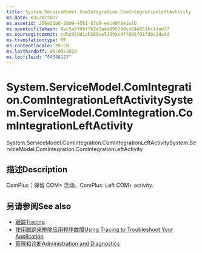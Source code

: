 ```yaml
---
title: System.ServiceModel.ComIntegration.ComIntegrationLeftActivity
ms.date: 03/30/2017
ms.assetid: 266e21b6-2809-4561-b7d9-eec40f1e1e10
ms.openlocfilehash: 8ec5af7dbf7b2a3a4e89578dcd84e851bc1dad37
ms.sourcegitcommit: cdb295dd1db589ce5169ac9ff096f01fd0c2da9d
ms.translationtype: MT
ms.contentlocale: zh-CN
ms.lasthandoff: 06/09/2020
ms.locfileid: "84588127"
---
```

# <a name="systemservicemodelcomintegrationcomintegrationleftactivity"></a><span data-ttu-id="166ad-102">System.ServiceModel.ComIntegration.ComIntegrationLeftActivity</span><span class="sxs-lookup"><span data-stu-id="166ad-102">System.ServiceModel.ComIntegration.ComIntegrationLeftActivity</span></span>
<span data-ttu-id="166ad-103">System.ServiceModel.ComIntegration.ComIntegrationLeftActivity</span><span class="sxs-lookup"><span data-stu-id="166ad-103">System.ServiceModel.ComIntegration.ComIntegrationLeftActivity</span></span>  
  
## <a name="description"></a><span data-ttu-id="166ad-104">描述</span><span class="sxs-lookup"><span data-stu-id="166ad-104">Description</span></span>  
 <span data-ttu-id="166ad-105">ComPlus：保留 COM+ 活动。</span><span class="sxs-lookup"><span data-stu-id="166ad-105">ComPlus: Left COM+ activity.</span></span>  
  
## <a name="see-also"></a><span data-ttu-id="166ad-106">另请参阅</span><span class="sxs-lookup"><span data-stu-id="166ad-106">See also</span></span>

- [<span data-ttu-id="166ad-107">跟踪</span><span class="sxs-lookup"><span data-stu-id="166ad-107">Tracing</span></span>](index.md)
- [<span data-ttu-id="166ad-108">使用跟踪来排除应用程序故障</span><span class="sxs-lookup"><span data-stu-id="166ad-108">Using Tracing to Troubleshoot Your Application</span></span>](using-tracing-to-troubleshoot-your-application.md)
- [<span data-ttu-id="166ad-109">管理和诊断</span><span class="sxs-lookup"><span data-stu-id="166ad-109">Administration and Diagnostics</span></span>](../index.md)
